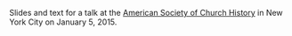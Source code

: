 Slides and text for a talk at the [American Society of Church 
History](http://www.churchhistory.org/) in New York City on January 5, 
2015.
